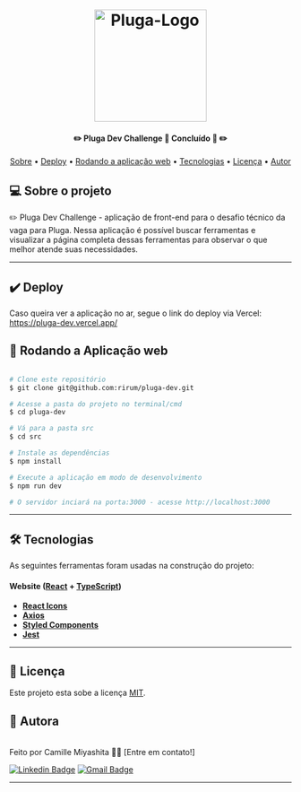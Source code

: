 

<h1 align="center">
  <a href="#"> <img src="https://i.imgur.com/x4VPDlU.png" width="200px" alt="Pluga-Logo" > </a>
</h1>

<h4 align="center"> 
	✏️ Pluga Dev Challenge 🚩 Concluído 🚀 ✏️
</h4>

<p align="center">
 <a href="#-sobre-o-projeto">Sobre</a> •
  <a href="#-deploy">Deploy</a> •
  <a href="#-rodando-a-aplicacao-web">Rodando a aplicação web</a> •
  <a href="#-tecnologias">Tecnologias</a> • 
  <a href="#user-content--licença">Licença</a> • 
  <a href="#-autor">Autor</a> 
 
</p>


## 💻 Sobre o projeto

✏️ Pluga Dev Challenge - aplicação de front-end para o desafio técnico da vaga para Pluga. Nessa aplicação é possível buscar ferramentas e visualizar a página completa dessas ferramentas para observar o que melhor atende suas necessidades.

---
## ✔️ Deploy
Caso queira ver a aplicação no ar, segue o link do deploy via Vercel:
https://pluga-dev.vercel.app/


## 🧭 Rodando a Aplicação web

```bash

# Clone este repositório
$ git clone git@github.com:rirum/pluga-dev.git

# Acesse a pasta do projeto no terminal/cmd
$ cd pluga-dev

# Vá para a pasta src
$ cd src

# Instale as dependências
$ npm install

# Execute a aplicação em modo de desenvolvimento
$ npm run dev

# O servidor inciará na porta:3000 - acesse http://localhost:3000 

```

---

## 🛠 Tecnologias

As seguintes ferramentas foram usadas na construção do projeto:

#### **Website**  ([React](https://reactjs.org/)  +  [TypeScript](https://www.typescriptlang.org/))


-   **[React Icons](https://react-icons.github.io/react-icons/)**
-   **[Axios](https://github.com/axios/axios)**
-   **[Styled Components](https://styled-components.com/docs)**
-   **[Jest](https://jestjs.io/pt-BR/)**

---



## 📝 Licença

Este projeto esta sobe a licença [MIT](./LICENSE).

## 🦸 Autora
<br/>
Feito por Camille Miyashita 👋🏽 [Entre em contato!]

[![Linkedin Badge](https://img.shields.io/badge/-Camille-blue?style=flat-square&logo=Linkedin&logoColor=white&link=https://www.linkedin.com/in/camille-miyashita/)](https://www.linkedin.com/in/camille-miyashita/) 
[![Gmail Badge](https://img.shields.io/badge/-c.miyashita@gmail.com-c14438?style=flat-square&logo=Gmail&logoColor=white&link=mailto:c.miyashita@gmail.com)](mailto:c.miyashita@gmail.com)

---







